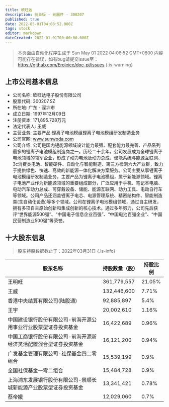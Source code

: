 ```yaml
---
title: 欣旺达
description: 创业板 - 元器件 - 300207
published: true
date: 2022-05-01T04:08:52.000Z
tags: stock
editor: markdown
dateCreated: 2022-01-01T00:00:00.000Z
---
```


> 本页面由自动化程序生成于 Sun May 01 2022 04:08:52 GMT+0800
> 内容可能存在错误，如有bug请提交issue至：https://github.com/Eroleice/doc-pi/issues
{.is-warning}

## 上市公司基本信息
- 公司名称: 欣旺达电子股份有限公司
- 股票代码: 300207.SZ
- 所在地: 广东 - 深圳市
- 成立日期: 1997年12月09日
- 注册资本: 171,895.728万元
- 法定代表人: 王威
- 主营业务: 主要产品:锂离子电池模组锂离子电池模组研发制造业务
- 公司官网: www.sunwoda.com
- 公司介绍: 公司是国内锂能源领域设计能力最强、配套能力最完善、产品系列最多的锂离子电池模组制造商之一。历经二十余年，公司发展成为全球锂离子电池领域的领军企业，形成了动力电池及动力总成、储能系统与能源互联网、3c消费类电池、智能硬件、自动化与智能制造、第三方检测六大产业群，致力于提供绿色、快速、高效的新能源一体化解决方案服务。公司主要从事锂离子电池模组研发制造业务，主要产品为锂离子电池模组，属于新能源领域。锂离子电池产业作为新能源领域的重要组成部分，广泛应用于手机、笔记本电脑、电动汽车动力总成、可穿戴设备、储能、能源互联网、动力工具、电动自行车等领域。公司产品还涵盖锂离子电芯、电源管理系统、精密结构件、智能制造类(含自动化设备)等多个领域。公司在锂离子电池模组领域，通过自主研发，拥有多项自主原始创新和集成创新的核心技术。通过多年努力，公司先后获评“世界能源500强”、“中国电子信息企业百强”、“中国电池百强企业”、“中国民营制造业500强”等荣誉。


## 十大股东信息
> 股东持股数据截止于：2022年03月31日
{.is-info}

| 股东名称 | 持股数量（股） | 持股比例 |
| --- | --- | --- |
| 王明旺 | 361,779,557 | 21.05% |
| 王威 | 132,446,600 | 7.71% |
| 香港中央结算有限公司(陆股通) | 92,885,897 | 5.4% |
| 王宇 | 20,002,610 | 1.16% |
| 中国建设银行股份有限公司-前海开源公用事业行业股票型证券投资基金 | 16,422,689 | 0.96% |
| 中国工商银行股份有限公司-前海开源新经济灵活配置混合型证券投资基金 | 16,121,200 | 0.94% |
| 广发基金管理有限公司-社保基金四二零组合 | 15,539,199 | 0.9% |
| 全国社保基金一零二组合 | 15,484,728 | 0.9% |
| 上海浦东发展银行股份有限公司-景顺长城新能源产业股票型证券投资基金 | 13,341,421 | 0.78% |
| 蔡帝娥 | 12,029,060 | 0.7% |




